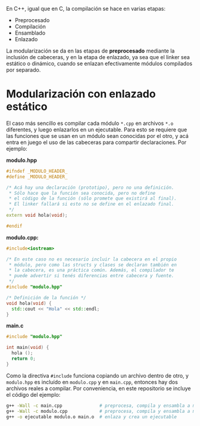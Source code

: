 En C++, igual que en C, la compilación se hace en varias etapas:

 - Preprocesado
 - Compilación
 - Ensamblado
 - Enlazado

La modularización se da en las etapas de **preprocesado** mediante la inclusión de cabeceras, y en la etapa de enlazado, ya sea que el linker sea estático o dinámico, cuando se enlazan efectivamente módulos compilados por separado.

# Modularización con enlazado estático

El caso más sencillo es compilar cada módulo `*.cpp` en archivos `*.o` diferentes, y luego enlazarlos en un ejecutable. Para esto se requiere que las funciones que se usan en un módulo sean conocidas por el otro, y acá entra en juego el uso de las cabeceras para compartir declaraciones. Por ejemplo:

**modulo.hpp**
``` cpp
#ifndef _MODULO_HEADER_
#define _MODULO_HEADER_

/* Acá hay una declaración (prototipo), pero no una definición.
 * Sólo hace que la función sea conocida, pero no define
 * el código de la función (sólo promete que existirá al final).
 * El linker fallará si esto no se define en el enlazado final.
 */
extern void hola(void);

#endif
```

**modulo.cpp:**
``` cpp
#include<iostream>

/* En este caso no es necesario incluir la cabecera en el propio
 * módulo, pero como las structs y clases se declaran también en
 * la cabecera, es una práctica común. Además, el compilador te
 * puede advertir si tenés diferencias entre cabecera y fuente.
 */
#include "modulo.hpp"

/* Definición de la función */
void hola(void) {
  std::cout << "Hola" << std::endl;
}
```

**main.c**
``` cpp
#include "modulo.hpp"

int main(void) {
  hola ();
  return 0;
}
```

Como la directiva `#include` funciona copiando un archivo dentro de otro, y `modulo.hpp` es incluído en `modulo.cpp` y en `main.cpp`, entonces hay dos archivos reales a compilar. Por conveniencia, en este repositorio se incluye el código del ejemplo:

``` bash
g++ -Wall -c main.cpp              # preprocesa, compila y ensambla a main.o
g++ -Wall -c modulo.cpp            # preprocesa, compila y ensambla a modulo.o
g++ -o ejecutable modulo.o main.o  # enlaza y crea un ejecutable
```
